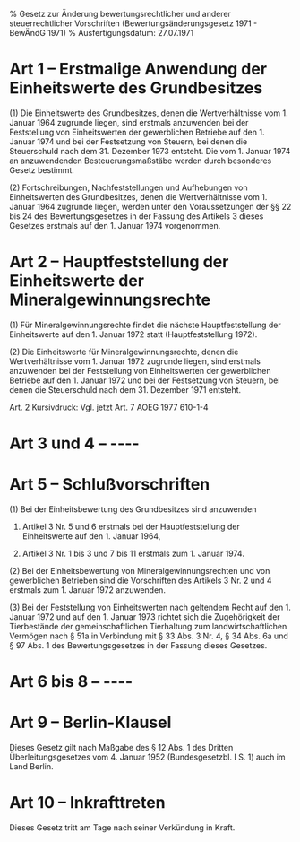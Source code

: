 % Gesetz zur Änderung bewertungsrechtlicher und anderer steuerrechtlicher Vorschriften  (Bewertungsänderungsgesetz 1971 - BewÄndG 1971)
% Ausfertigungsdatum: 27.07.1971
 
# Art 1 – Erstmalige Anwendung der Einheitswerte des Grundbesitzes

(1) Die Einheitswerte des Grundbesitzes, denen die Wertverhältnisse vom 1. Januar 1964 zugrunde liegen, sind erstmals anzuwenden bei der Feststellung von Einheitswerten der gewerblichen Betriebe auf den 1. Januar 1974 und bei der Festsetzung von Steuern, bei denen die Steuerschuld nach dem 31. Dezember 1973 entsteht. Die vom 1. Januar 1974 an anzuwendenden Besteuerungsmaßstäbe werden durch besonderes Gesetz bestimmt.

(2) Fortschreibungen, Nachfeststellungen und Aufhebungen von Einheitswerten des Grundbesitzes, denen die Wertverhältnisse vom 1. Januar 1964 zugrunde liegen, werden unter den Voraussetzungen der §§ 22 bis 24 des Bewertungsgesetzes in der Fassung des Artikels 3 dieses Gesetzes erstmals auf den 1. Januar 1974 vorgenommen.

# Art 2 – Hauptfeststellung der Einheitswerte der Mineralgewinnungsrechte

(1) Für Mineralgewinnungsrechte findet die nächste Hauptfeststellung der Einheitswerte auf den 1. Januar 1972 statt (Hauptfeststellung 1972).

(2) Die Einheitswerte für Mineralgewinnungsrechte, denen die Wertverhältnisse vom 1. Januar 1972 zugrunde liegen, sind erstmals anzuwenden bei der Feststellung von Einheitswerten der gewerblichen Betriebe auf den 1. Januar 1972 und bei der Festsetzung von Steuern, bei denen die Steuerschuld nach dem 31. Dezember 1971 entsteht.

Art. 2 Kursivdruck: Vgl. jetzt Art. 7 AOEG 1977 610-1-4

# Art 3 und 4 – ----

# Art 5 – Schlußvorschriften

(1) Bei der Einheitsbewertung des Grundbesitzes sind anzuwenden

1. Artikel 3 Nr. 5 und 6 erstmals bei der Hauptfeststellung der Einheitswerte auf den 1. Januar 1964,

2. Artikel 3 Nr. 1 bis 3 und 7 bis 11 erstmals zum 1. Januar 1974.

(2) Bei der Einheitsbewertung von Mineralgewinnungsrechten und von gewerblichen Betrieben sind die Vorschriften des Artikels 3 Nr. 2 und 4 erstmals zum 1. Januar 1972 anzuwenden.

(3) Bei der Feststellung von Einheitswerten nach geltendem Recht auf den 1. Januar 1972 und auf den 1. Januar 1973 richtet sich die Zugehörigkeit der Tierbestände der gemeinschaftlichen Tierhaltung zum landwirtschaftlichen Vermögen nach § 51a in Verbindung mit § 33 Abs. 3 Nr. 4, § 34 Abs. 6a und § 97 Abs. 1 des Bewertungsgesetzes in der Fassung dieses Gesetzes.

# Art 6 bis 8 – ----

# Art 9 – Berlin-Klausel

Dieses Gesetz gilt nach Maßgabe des § 12 Abs. 1 des Dritten Überleitungsgesetzes vom 4. Januar 1952 (Bundesgesetzbl. I S. 1) auch im Land Berlin.

# Art 10 – Inkrafttreten

Dieses Gesetz tritt am Tage nach seiner Verkündung in Kraft.
